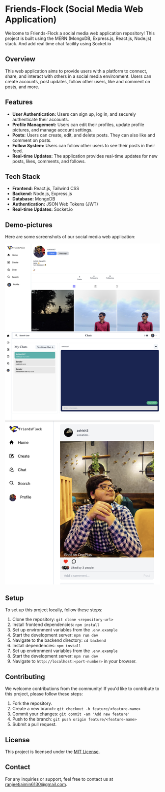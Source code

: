 # Friends-Flock (Social Media Web Application)

Welcome to Friends-Flock a social media web application repository! This project is built using the MERN (MongoDB, Express.js, React.js, Node.js) stack.
And add real time chat facility using Socket.io

## Overview

This web application aims to provide users with a platform to connect, share, and interact with others in a social media environment. Users can create accounts, post updates, follow other users, like and comment on posts, and more.

## Features

- **User Authentication:** Users can sign up, log in, and securely authenticate their accounts.
- **Profile Management:** Users can edit their profiles, update profile pictures, and manage account settings.
- **Posts:** Users can create, edit, and delete posts. They can also like and comment on posts.
- **Follow System:** Users can follow other users to see their posts in their feed.
- **Real-time Updates:** The application provides real-time updates for new posts, likes, comments, and follows.

## Tech Stack

- **Frontend:** React.js, Tailwind CSS
- **Backend:** Node.js, Express.js
- **Database:** MongoDB
- **Authentication:** JSON Web Tokens (JWT)
- **Real-time Updates:** Socket.io

## Demo-pictures

Here are some screenshots of our social media web application:

![Screenshot 1](images/Profile.png)
![Screenshot 1](images/chat.png)
![Screenshot 1](images/home.png)

## Setup

To set up this project locally, follow these steps:

1. Clone the repository: `git clone <repository-url>`
2. Install frontend dependencies: `npm install`
3. Set up environment variables from the `.env.example`
4. Start the development server: `npm run dev`
5. Navigate to the backend directory: `cd backend`
6. Install dependencies: `npm install`
7. Set up environment variables from the `.env.example`
8. Start the development server: `npm run dev`
9. Navigate to `http://localhost:<port-number>` in your browser.

## Contributing

We welcome contributions from the community! If you'd like to contribute to this project, please follow these steps:

1. Fork the repository.
2. Create a new branch: `git checkout -b feature/<feature-name>`
3. Commit your changes: `git commit -am 'Add new feature'`
4. Push to the branch: `git push origin feature/<feature-name>`
5. Submit a pull request.

## License

This project is licensed under the [MIT License](LICENSE).

## Contact

For any inquiries or support, feel free to contact us at [ranjeetjaimin6130@gmail.com](mailto:ranjeetjaimin6130@gmail.com).
